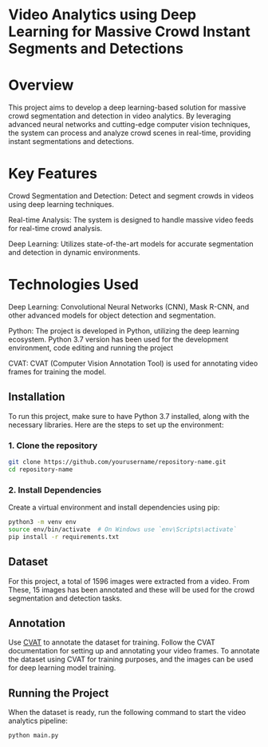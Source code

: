 # Video Analytics using Deep Learning for Massive Crowd Instant Segments and Detections
# Overview
This project aims to develop a deep learning-based solution for massive crowd segmentation and detection in video analytics. By leveraging advanced neural networks and cutting-edge computer vision techniques, the system can process and analyze crowd scenes in real-time, providing instant segmentations and detections.
# Key Features
Crowd Segmentation and Detection: Detect and segment crowds in videos using deep learning techniques.

Real-time Analysis: The system is designed to handle massive video feeds for real-time crowd analysis.

Deep Learning: Utilizes state-of-the-art models for accurate segmentation and detection in dynamic environments.

# Technologies Used
Deep Learning: Convolutional Neural Networks (CNN), Mask R-CNN, and other advanced models for object detection and segmentation.

Python: The project is developed in Python, utilizing the deep learning ecosystem. Python 3.7 version has been used for the development environment, code editing and running the project

CVAT: CVAT (Computer Vision Annotation Tool) is used for annotating video frames for training the model.

## Installation

To run this project, make sure to have Python 3.7 installed, along with the necessary libraries. Here are the steps to set up the environment:

### 1. Clone the repository
```bash
git clone https://github.com/yourusername/repository-name.git
cd repository-name
```

### 2. Install Dependencies
Create a virtual environment and install dependencies using pip:
```bash
python3 -m venv env
source env/bin/activate  # On Windows use `env\Scripts\activate`
pip install -r requirements.txt
```
## Dataset
For this project, a total of 1596 images were extracted from a video. From These, 15 images has been annotated and these will be used for the crowd segmentation and detection tasks.


## Annotation
Use [CVAT](https://github.com/openvinotoolkit/cvat) to annotate the dataset for training. Follow the CVAT documentation for setting up and annotating your video frames. To annotate the dataset using CVAT for training purposes, and the images can be used for deep learning model training.

## Running the Project
When the dataset is ready, run the following command to start the video analytics pipeline:
```bash
python main.py
```
